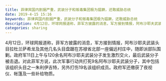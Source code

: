 ```yaml
---
title: 菲律宾国内割据严重，武装分子和贩毒集团极为猖獗，还敢威胁总统
date: 2019-4-15 15:16
keywords: 菲律宾国内割据严重，武装分子和贩毒集团极为猖獗，还敢威胁总统
description: 4月12日，环球网报道称，菲军方披露的消息，军方接到情报，阿布沙耶夫武装头目拉杜兰萨希龙及其他几名头目盘踞在苏禄省北部一座偏远村庄中，随即派部队围剿。政府军11日上午与120余名阿布沙耶夫武装分子发生激烈交火，最后武装分子被击退。对此菲军方
categories: sharing
---
```

<td class="t_f" id="postmessage_3505073">

4月12日，环球网报道称，菲军方披露的消息，军方接到情报，阿布沙耶夫武装头目拉杜兰萨希龙及其他几名头目盘踞在苏禄省北部一座偏远村庄中，随即派部队围剿。政府军11日上午与120余名阿布沙耶夫武装分子发生激烈交火，最后武装分子被击退。对此菲军方说，此次军事行动共打死9名阿布沙耶夫武装分子，其中包括该组织头目之一朱利伊吉特，另外打伤19名该组织成员。政府军还缴获了夜视仪、帐篷及一些补给物质。</td>
